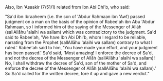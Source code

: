 

[^x1]: Soorah an-Nahl, 16:44

[^x2]: Bukhaari & Muslim - it will later follow in full.

[^x3]: Bukhaari & Ahmad.

[^x4]: Maalik, Abu Daawood, Nasaa'i, & Ibn Hibbaan. A saheeh hadeeth, declared saheeh by several Imaams. I have given its takhreej in Saheeh Abi Daawood (451, 1276).

[^x5]: Saheeh - collected by Ibn al-Mubaarak in az-Zuhd (10/21/1- 2), Abu Daawood & Nasaa'i with a good sanad; I have given its takhreej in Saheeh Abi Daawood (761).

[^x6]: Abul-Hasanaat Al-Lucknowi says in An-Naafi' al-Kabeer liman yutaali' al-Jaami' as-Sagheer (p. 122-3), after ranking the books of Hanafi fiqh and saying which of them are dependable and which are not: "All that we have said about the relative grades of these compilations is related to their content of fiqh issues; however, as for their content with regards to ahaadeeth of the Prophet (sallAllāhu 'alaihi wa sallam), then it does not apply, for many books on which the cream of the fuqahaa' rely are full of fabricated ahaadeeth, let alone rulings of the scholars. It is clear to us from a broad analysis that although their authors were otherwise competent, they were careless in their quotation of narrations."

	One of these false, fabricated ahaadeeth which are found in some of the best books is: "He who offers the compulsory prayers on the last Friday of Ramadaan, that will make up for every prayer he missed during his life up to the age of seventy years" ! Lucknowi (rahimahullaah) says in Al-Aathaar al-Marfoo'ah fil-Akhbaar al-Mawdoo'ah (p. 315), after giving this hadeeth, "'Ali al-Qaari says in his al-Mawdoo'aat as- Sughraa and al-Kubraa: this is totally false, for it contradicts the ijmaa' (consensus of opinion) that one act of worship cannot make up for those missed over years. Hence, there is no point in quoting the author of an-Nihaayah nor the rest of the commentators on al-Hidaayah, for they are not scholars of Hadeeth, nor did they reference this hadeeth to any of the collectors of Hadeeth."

	Shawkaani also mentioned this hadeeth in Al-Fawaa'id al- Majmoo'ah fil-Ahaadeeth al-Mawdoo'ah with a similar wording and then said (p. 54), "This is fabricated beyond doubt - I do not even find it in any of the compilations of fabricated ahaadeeth! However, it has become popular among some students of fiqh in the city of San'aa' in this age of ours, and many of them have started acting according to it. I do not know who has fabricated it for them - May Allāh disgrace the liars."

	Lucknowi further says, "To establish that this hadeeth, which is found in books of rituals and formulas, is fabricated, I have composed a brief essay, with intellectual and narrated evidence, called Repelling the Brethren from the Inventions of the Last Friday of Ramadaan, in which I have filed points which will enlighten minds and to which ears will hearken, so consult it, for it is valuable in this topic and of high quality."

	The occurrence of similar false ahaadeeth in the books of fiqh destroys the reliability of other ahaadeeth which they do not quote from dependable books of Hadeeth. The words of 'Ali al- Qaari contain an indication towards this: a Muslim must take Hadeeth from the people who are experts in that field, as the old Arabic sayings go, "The people of Makkah know its mountain- paths best" and "The owner of the house knows best what is in it."

[^x7]: Imaam Nawawi(rahimahullaah)'s words in Al-Majmoo' Sharh al-Muhadhdhab (1/60) can be summed up as follows: "The researching scholars of the People of Hadeeth and others say that if the hadeeth is weak, it will not be said regarding it, 'The Messenger of Allāh (sallAllāhu 'alaihi wa sallam) said/did/commanded/forbade ...' or any other phrase designating certainty, but instead it will be said, 'It is reported/quoted/narrated from him ...' or other phrases suggesting uncertainty. They say that phrases of certainty are for saheeh and hasan ahaadeeth, and phrases of uncertainty are for anything else. This is because phrases designating certainty mean that what follows is authentic, so they can only be used in the case of what is authentic, otherwise one would effectively be lying about him (sallAllāhu 'alaihi wa sallam).

	This convention is one ignored by most of the fuqahaa' of our age, in fact, by most scholars of any discipline, except for the skilled muhadditheen. This is disgusting carelessness, for they often say about a saheeh hadeeth, 'It is reported from him that ...', and about a da'eef one, 'he said' and 'so- and-so reported ...', and this is far from correct."

[^x8]: Publisher's note: Also in this category are the works of our teacher, author of e.g. Irwaa' al-Ghaleel fi takhreej Manaar as-Sabeel in 8 volumes, & Ghaayah al-Maraam fi takhreej ahaadeeth al-Halaal wal-Haraam, a takhreej of the ahaadeeth found in Dr. Yoosuf al-Qaradaawi's The Lawful and the Prohibited in Islam, (which contains many da'eef ahaadeeth).

[^x9]: The term, "authentic hadeeth" includes saheeh and hasan in the eyes of the muhadditheen, whether the hadeeth is saheeh li dhaatihi or saheeh li ghairihi, or hasan li dhaatihi or hasan li ghairihi.

[^x10]: an-Najm, 53:28

[^x11]: Bukhaari & Muslim.

[^x12]: Saheeh - collected by Tirmidhi, Ahmad & Ibn Abi Shaibah.

	Later, I discovered that this hadeeth is actually da'eef: I had relied on Manaawi in declaring saheeh the isnaad of Ibn Abi Shaibah, but then I happened to come across it myself, and found that it was clearly weak, being the same isnaad as Tirmidhi and others - see my book Silsilah al-Ahaadeeth ad- Da'eefah (1783). However, its place is taken by the Prophet's saying (sallAllāhu 'alaihi wa sallam), "He who relates from me a saying which he knows is a lie is indeed one of the liars", collected by Muslim and others.

[^x13]: Abdul Hayy Al-Lucknowi says in Imaam al-Kalaam fimaa yata'allaq bil-Qiraa'ah Khalf al-Imaam (p. 156), as follows: "Whoever dives into the oceans of fiqh and the fundamentals of jurisprudence with an open mind, and does not allow himself to be prejudiced, will know with certainty that in most of the principal and subsidiary issues in which the scholars have differed, the madhhab of the scholars of Hadeeth is firmer than other madhhabs. Every time I go into the branches of difference of opinion, I find the view of the muhadditheen nearest to justice - their reward is with Allāh, and He will thank them. How could it be otherwise, when they are the true inheritors of the Prophet (sallAllāhu 'alaihi wa sallam), and the sincere agents of his Law; may Allāh include us in their company and make us die loving them."

[^x14]: Subki says in al-Fataawaa (1/148): "The most important affair of the Muslims is the Prayer, which every Muslim must care about and ensure its performance and the establishment of its essentials. Related to Prayer are issues on which there is consensus and there is no escaping the truth, and other issues in which the scholars have differed. The correct approach is either to keep clear of dispute if possible, or to look for what is authentically- proven from the Prophet (sallAllāhu 'alaihi wa sallam) and adhere to that. When one does this, his Prayer will be correct and righteous, and included in the words of the Exalted, "So whoever  expects to meet his Lord, let him work  correct, righteous deeds." (Al-Kahf, 18:110)

	I say: The latter approach is superior, nay, obligatory; this is because the former appeoach, as well as being impossible many issues, does not fulfil his command (sallAllāhu 'alaihi wa sallam), **Pray as you have seen me praying**, but instead leads to one's prayer being decidedly different to that of the Prophet(sallAllāhu 'alaihi wa sallam).

[^x15]: From the poetry of Hasan ibn Muḥammad an-Nasawi, as narrated by Haafiz Diyaa' ad-Deen al-Maqdisi in his article on the excellence of the Hadeeth and its People.

[^x16]: Baqarah, 2:213

[^x17]: Tirmidhi, Qudaa'i, Ibn Bushraan & others.

[^x18]: This is the sort of taqleed (blind following ) which Imaam Tahaawi was referring to when he said, "Only someone with party-spirit or a fool blindly follows opinion" - quoted by Ibn 'Aabideen in Rasm al-Mufti (vol. 1, p. 32 from the Compilation of his Essays).

[^x19]: al-A'raaf, 7:3

[^x20]: Ibn 'Aabideen in al-Haashiyah (1/63), and in his essay Rasm al-Mufti (1/4 from the Compilation of the Essays of Ibn 'Aabideen), Shaikh Saalih al-Fulaani in Eeqaaz al-Himam (p. 62) & others. Ibn 'Aabideen quoted from Sharh al-Hidaayah by Ibn al-Shahnah al-Kabeer, the teacher of Ibn al-Humaam, as follows:

	"When a hadeeth contrary to the Madhhab is found to be saheeh, one should act on the hadeeth, and make that his madhhab. Acting on the hadeeth will not invalidate the follower's being a Hanafi, for it is authentically reported that Abu Haneefah said, 'When a hadeeth is found to be saheeh, then that is my madhhab', and this has been related by Imaam Ibn 'Abdul Barr from Abu Haneefah and from other imaams."

	This is part of the completeness of the knowledge and piety of the Imaams, for they indicated by saying this that they were not versed in the whole of the Sunnah, and Imaam Shaafi'i has elucidated this thoroughly (see later). It would happen that they would contradict a sunnah because they were unaware of it, so they commanded us to stick to the Sunnah and regard it as part of their Madhhab. May Allāh shower His mercy on them all.

[^x21]: Ar.: halaal

[^x22]: Ibn 'Abdul Barr in Al-Intiqaa' fi Fadaa'il ath-Thalaathah al-A'immah al-Fuqahaa' (p. 145), Ibn al-Qayyim in I'laam al- Mooqi'een (2/309), Ibn 'Aabideen in his Footnotes on Al-Bahr ar-Raa'iq (6/293) and in Rasm al-Mufti (pp. 29,32) & Sha'raani in Al-Meezaan (1/55) with the second narration. The last narration was collected by 'Abbaas ad-Dawri in At- Taareekh by Ibn Ma'een (6/77/1) with a saheeh sanad on the authority of Zafar, the student of Imaam Abu Haneefah. Similar narrations exist on the authority of Abu Haneefah's companions Zafar, Abu Yoosuf and 'Aafiyah ibn Yazeed; cf. Eeqaaz (p. 52). Ibn al-Qayyim firmly certified its authenticity on the authority of Abu Yoosuf in I'laam al-Mooqi'een (2/344). The addition to the second narration is referenced by the editor of Eeqaaz (p. 65) to Ibn 'Abdul Barr, Ibn al-Qayyim and others.

	If this is what they say of someone who does not know their evidence, what would be their response to one who knows that the evidence contradicts their saying, but still gives verdicts opposed to the evidence?! Therefore, reflect on this saying, for it alone is enough to smash blind following of opinion; that is why one of the muqallid shaikhs, when I criticised his giving a verdict using Abu Haneefah's words without knowing the evidence, refused to believe that it was a saying of Abu Haneefah!

[^x23]: Ar.: haraam

[^x24]: Ar.: fatwaa

[^x25]: i.e. Imaam Abu Haneefah's illustrious student, Abu Yoosuf (rahimahullaah).

[^x26]: This was because the Imaam would often base his view on Qiyaas (Analogy), after which a more potent analogy would occur to him, or a hadeeth of the Prophet (sallAllāhu 'alaihi wa sallam) would reach him, so he would accept that and ignore his previous view. Sha'raani's words in Al-Meezaan (1/62) are summarised as:

	"Our belief, as well as that of every researcher into Imaam Abu Haneefah (radi Allāhu 'anhu), is that, had he lived until the recording of the Sharee'ah, and the journeys of the Preservers of Hadeeth to the various cities and frontiers in order to collect and acquire it, he would have accepted it and ignored all the analogies he had employed. The amount of qiyaas in his Madhhab would have been just as little as that in other Madhhabs, but since the evidences of the Sharee'ah had been scattered with the Successors and their successors, and had not been collected in his lifetime, it was necessary that there be a lot of qiyaas in his Madhhab compared to that of other imaams. The later scholars then made their journeys to find and collect ahaadeeth from the various cities and towns and wrote them down; hence, some ahaadeeth of the Sharee'ah explained others. This is the reason behind the large amount of qiyaas in his Madhhab, whereas there was little of it in other Madhhabs."

	Abul-Hasanaat Al-Lucknowi quoted his words in full in An- Naafi' al-Kabeer (p. 135), endorsing and expanding on it in his footnotes, so whoever wishes to consult it should do so there.

	Since this is the justification for why Abu Haneefah has sometimes unintentionally contradicted the authentic ahaadeeth - and it is a perfectly acceptable reason, for Allāh does not burden a soul with more than it can bear - it is not permissible to insult him for it, as some ignorant people have done. In fact, it is obligatory to respect him, for he is one of the imaams of the Muslims through whom this Deen has been preserved and handed down to us, in all its branches; also, for he is rewarded under any circumstance: whether he is correct or wrong. Nor is it permissible for his devotees to continue sticking to those of his statements which contradict the authentic ahaadeeth, for those statements are effectively not part of his Madhhab, as the above sayings show. Hence, these are two extremes, and the truth lies in between. "Our Lord! Forgive us, and our brethren who came before us into the Faith; and leave not, in our hearts, any rancour against those who have believed. Our Lord! You are indeed Full of Kindness, Most Merciful." (Al-Hashr 59:10)

[^x27]: Al-Fulaani in Eeqaaz al-Himam (p. 50), tracing it to Imaam Muḥammad and then saying, "This does not apply to the mujtahid, for he is not bound to their views anyway, but it applies to the muqallid."

	Sha'raani expanded on that in Al-Meezaan (1/26): "If it is said: 'What should I do with the ahaadeeth which my Imaam did not use, and which were found to be authentic after his death?' The answer which is fitting for you is: 'That you act on them, for had your Imaam come across them and found them to be authentic, he would have instructed you to act on them, because all the Imaams were captives in the hand of the Sharee'ah.' He who does so will have gathered all the good with both his hands, but he who says, 'I will not act according to a hadeeth unless my Imaam did so', he will miss a great amount of benefit, as is the case with many followers of the Imaams of the Madhhabs. It would be better for them to act on every hadeeth found to be authentic after the Imaam's time, hence implementing the will of the Imaams; for it is our firm belief about the Imaams that had they lived longer and come to know of those ahaadeeth which were found authentic after their time, they would have definitely accepted and acted according to them, ignoring any analogies they may have previously made, and any views they may have previously held."

[^x28]: Ibn 'Abdul Barr in Jaami' Bayaan al-'Ilm (2/32), Ibn Hazm, quoting from the former in Usool al-Ahkaam (6/149), & similarly Al-Fulaani (p. 72)

[^x29]: This is well known among the later scholars to be a saying of Maalik. Ibn 'Abdul Haadi declared it saheeh in Irshaad as- Saalik (227/1); Ibn 'Abdul Barr in Jaami' Bayaan al-'Ilm (2/91) & Ibn Hazm in Usool al-Ahkaam (6/145, 179) had narrated it as a saying of Al-Hakam ibn 'Utaibah and Mujaahid; Taqi ad- Deen as-Subki gave it, delighted with its beauty, in al- Fataawaa (1/148) as a saying of Ibn 'Abbaas, and then said: "These words were originally those of Ibn 'Abbaas and Mujaahid, from whom Maalik (radi Allāhu 'anhu) took them, and he became famous for them." It seems that Imaam Ahmad then took this saying from them, as Abu Daawood has said in Masaa'il of Imaam Ahmad (p. 276): "I heard Ahmad say, 'Everyone is accepted and rejected in his opinions, with the exception of the Prophet (sallAllāhu 'alaihi wa sallam)'."

[^x30]: From the Introduction to Al-Jarh wat-Ta'deel of Ibn Abi Haatim, pp. 31-2.

[^x31]: Ibn Hazm says in Usool al-Ahkaam (6/118): "Indeed, all the fuqahaa' whose opinions are followed were opposed to taqleed, and they forbade their companions from following their opinion blindly. The sternest among them in this regard was Shaafi'i (rahimahullaah), for he repeatedly emphasised, more than anyone else, following the authentic narrations and accepting whatever the proof dictated; he also made himself innocent of being followed totally, and announced this to those around him. May this benefit him in front of Allāh, and may his reward be of the highest, for he was the cause of great good."

[^x32]: Related by Haakim with a continuous sanad up to Shaafi'i, as in Taareekh Dimashq of Ibn 'Asaakir (15/1/3), I'laam al- Mooqi'een (2/363, 364) & Eeqaaz (p. 100).

[^x33]: Ar.: halaal

[^x34]: Ibn al-Qayyim (2/361) & Fulaani (p. 68)

[^x35]: Harawi in Dhamm al-Kalaam (3/47/1), Khateeb in Al-Ihtijaaj bi ash-Shaafi'i (8/2), Ibn 'Asaakir (15/9/10), Nawawi in Al- Majmoo' (1/63), Ibn al-Qayyim (2/361) & Fulaani (p. 100); the second narration is from Hilyah al-Awliyaa' of Abu Nu'aim.

[^x36]: Nawawi in Al-Majmoo' (1/63), Sha'raani (1/57), giving its sources as Haakim and Baihaqi, & Fulaani (p. 107). Sha'raani said, "Ibn Hazm said, 'That is, ... found to be saheeh by him or by any other Imaam'." His saying given next confirms this understanding.

	Nawawi says: "Our companions acted according to this in the matter of tathweeb (calling to prayer in addition to the adhaan), the conditions on coming out of ihraam due to illness, and other issues well-known in the books of the Madhhab. Among those of our companions who are reported to have passed judgment on the basis of the hadeeth (i.e. rather than the saying of Shaafi'i) are Abu Ya'qoob al-Buweeti and Abu l-Qaasim ad-Daariki. Of our companions from the muhadditheen, Imaam Abu Bakr Al-Baihaqi and others employed this approach. Many of our earliest companions, if they faced an issue for which there was a hadeeth, and the madhhab of Shaafi'i was contrary to it, would act according to the hadeeth and give verdicts based on it, saying, 'The madhhab of Shaafi'i is whatever agrees with the hadeeth.' Shaikh Abu 'Amr (Ibn as-Salaah) says, 'Whoever among the Shaafi'is found a hadeeth contradicting his Madhhab, he would consider whether he fulfilled the conditions of ijtihaad generally, or in that particular topic or issue, in which case he would be free to act on the hadeeth; if not, but nevertheless he found it hard to contradict the hadeeth after further analysis, he would not be able to find a convincing justification for opposing the hadeeth. Hence, it would be left for him to act according to the hadeeth if an independent imaam other than Shaafi'i had acted on it, and this would be justification for his leaving the Madhhab of his Imaam in that issue.' What he (Abu 'Amr) has said is correct and established. Allāh knows best."

	There is another possibility which Ibn as-Salaah forgot to mention: what would one do if he did not find anyone else who acted according to the hadeeth? This has been answered by Taqi ad-Deen as-Subki in his article, The Meaning of Shaafi'i's saying, "When a hadeeth is found to be saheeh, then that is my madhhab" (p. 102, vol. 3): "For me, the best thing is to follow the hadeeth. A person should imagine himself in front of the Prophet (sallAllāhu 'alaihi wa sallam), just having heard it from him: would there be leeway for him to delay acting on it? No, by Allāh ... and everyone bears a responsibility according to his understanding."

	The rest of this discussion is given and analysed in I'laam al-Muwaqqi'een (2/302, 370) and in the book of al-Fulaane, (full title:) Eeqaaz Himam ulu l-Absaar, lil-Iqtidaa' bi Sayyid al- Muhaajireen wal-Ansaar, wa Tahdheeruhum 'an al-Ibtidaa' ash- Shaa'i' fi l-Quraa wal-Amsaar, min Taqleed al-Madhaahib ma'a l- Hamiyyah wal-'Asabiyyah bain al-Fuqahaa' al-A'saar (Awakening the Minds of those who have Perception, towards following the Leader of the Emigrants and Helpers, and Warning them against the Innovation Widespread among Contemporary Jurists in the Towns and Cities, of following Madhhabs with Zeal and Party- Spirit). The latter is a unique book in its field, which every desirer of truth should study with understanding and reflection.

[^x37]: addressing Imaam Ahmad ibn Hanbal (rahimahullaah).

[^x38]: Related by Ibn Abi Haatim in Aadaab ash-Shaafi'i (pp. 94-5), Abu Nu'aim in Hulyah al-Awliyaa' (9/106), al-Khateeb in Al- Ihtijaaj bish-Shaafi'i (8/1), and from him Ibn 'Asaakir (15/9/1), Ibn 'Abdul Barr in al-Intiqaa' (p. 75), Ibn al-Jawzi in Manaaqib al-Imaam Ahmad (p. 499) & Harawi (2/47/2) with three routes from 'Abdullaah ibn Ahmad ibn Hanbal from his father that Shaafi'i said to him: ...etc; thus, it is authentic on the authority of Shaafi'i. This is why Ibn al- Qayyim attributed it definitely to him in I'laam (2/325), as did Fulaani in Eeqaaz (p. 152) and then said: "Baihaqi said, 'This is why he - i.e. Shaafi'i - used hadeeth so much, because he gathered knowledge from the people of Hijaaz, Syria, Yemen and 'Iraq, and so accepted all that he found to be authentic, without leaning towards or looking at what he had considered out of the Madhhab of the people of his land when the truth was clear to him elsewhere. Some of those before him would limit themselves to what they found in the Madhhab of the people of their land, without attempting to ascertain the authenticity of what opposed it. May Allāh forgive all of us'."

[^x39]: Abu Nu'aim (9/107), Harawi (47/1), Ibn al-Qayyim in I'laam al-Muwaqqi'een (2/363) & Fulaani (p. 104).

[^x40]: Ibn Abi Haatim in al-Aadaab (p. 93), Abul Qaasim Samarqandi in al-Amaali, as in the selection from it by Abu Hafs al- Mu'addab (234/1), Abu Nu'aim (9/106) & Ibn 'Asaakir (15/10/1) with a saheeh sanad.

[^x41]: Ibn Abi Haatim, Abu Nu'aim & Ibn 'Asaakir (15/9/2).

[^x42]: Ibn Abi Haatim (pp. 93-4).

[^x43]: Ibn al-Jawzi in al-Manaaqib (p. 192)

[^x44]: Fulaani (p. 113) & Ibn al-Qayyim in I'laam (2/302).

[^x45]: Ar.: ittibaa'

[^x46]: Abu Daawood in Masaa'il of Imaam Ahmad (pp. 276-7)

[^x47]: Ibn 'Abdul Barr in Jaami' Bayaan al-'Ilm (2/149).

[^x48]: Ibn al-Jawzi (p. 182).

[^x49]: an-Nisaa', 4:65

[^x50]: an-Noor, 24:63

[^x51]: Even against their fathers and learned men, as Tahaawi in Sharh Ma'aani al-Aathaar (1/372) & Abu Ya'laa in his Musnad (3/1317) have related, with an isnaad of trustworthy men, from Saalim ibn 'Abdullaah ibn 'Umar, who said: "I was sitting with Ibn 'Umar (radi Allāhu 'anhu) in the mosque once, when a man from the people of Syria came to him and asked him about continuing the 'Umrah onto the Hajj (known as Hajj Tamattu'). Ibn 'Umar replied, 'It is a good and beautiful thing.' The man said, 'But your father (i.e. 'Umar ibn al-Khattaab) used to forbid it!' So he said, 'Woe to you! If my father used to forbid something which the Messenger of Allāh (sallAllāhu 'alaihi wa sallam) practised and commanded, would you accept my father's view, or the order of the Messenger of Allāh (sallAllāhu 'alaihi wa sallam) ?' He replied, 'The order of the Messenger of Allāh (sallAllāhu 'alaihi wa sallam).' He said, 'So go away from me.' Ahmad (no. 5700) related similarly, as did Tirmidhi (2/82) and declared it saheeh.

Also, Ibn 'Asaakir (7/51/1) related from Ibn Abi Dhi'b, who said:

"Sa'd ibn Ibraaheem (i.e. the son of 'Abdur Rahmaan ibn 'Awf) passed judgment on a man on the basis of the opinion of Rabee'ah ibn Abu 'Abdur Rahmaan, so I informed him of the saying of the Messenger of Allāh (sallAllāhu 'alaihi wa sallam) which was contradictory to the judgment. Sa'd said to Rabee'ah, 'We have Ibn Abi Dhi'b, whom I regard to be reliable, narrating from the Prophet (sallAllāhu 'alaihi wa sallam) contrary to what I ruled.' Rabee'ah said to him, 'You have made your effort, and your judgment has been passed.' Sa'd said, 'Most amazing! I enforce the decree of Sa'd, and not the decree of the Messenger of Allāh (sallAllāhu 'alaihi wa sallam)! No, I shall withdraw the decree of Sa'd, son of the mother of Sa'd, and enforce the decree of the Messenger of Allāh (sallAllāhu 'alaihi wa sallam).' So Sa'd called for the written decree, tore it up and gave a new verdict."

[^x52]: In fact, he would be rewarded, because of the Prophet's saying (sallAllāhu 'alaihi wa sallam): **"When a judge passes judgment, if he makes his effort (ijtihaad) and rules correctly, he will have two rewards; if he makes his effort (ijtihaad) and rules wrongly, he will have one reward."** (Related by Bukhaari, Muslim & others.)

[^x53]: Quoted in the notes on Eeqaaz al-Himam (p. 93)

[^x54]: Fulaani (p. 99)

[^x55]: cf. al-Waaqi'ah 56:13-14

[^x56]: Ibn 'Aabideen in Haashiyah (1/62), & Lucknowi gave its source in an-Naafi' al-Kabeer (p. 93) as Ghazaali .

[^x57]: He himself says at the beginning of his Concise Shaafi'i Fiqh (printed in the margin of Imaam Shaafi'i's Al-Umm): "This book is a selection from the knowledge of Muḥammad ibn Idrees al-Shaafi'i (rahimahullaah) and from the meanings of his sayings, to aid the understanding of whoever wants it, knowing of his forbidding the following of his, or anyone else's, opinion, so that such a person may carefully look for his Deen in it."

[^x58]: In which he has explained his opposing his Imaam in about twenty masaa'il (nos. 42, 44, 103, 120, 158, 169, 172, 173, 228, 230, 240, 244, 274, 275, 284, 314, 331, 338, 355, 356 - from Ta'leeq al-Mumajjid 'alaa Muwatta' Muḥammad (Important Notes on Muḥammad's Muwatta'))

[^x59]: Ibn 'Aabideen mentioned him among them in Haashiyah (1/74) & in Rasm al-Mufti (1/17). Qurashi mentioned him in Al- Jawaahir al-Madiyyah fi Tabaqaat al-Hanafiyyah (p. 347) and said, "He was a reliable transmitter of Hadeeth. He and his brother Ibraaheem were the two shaikhs of Balakh of their time."

[^x60]: Al-Fawaa'id al-Bahiyyah fi Taraajum al-Hanafiyyah (p. 116)

[^x61]: Al-Bahr ar-Raa'iq (6/93) & Rasm al-Mufti (1/28).

[^x62]: Al-Fawaa'id ... (p. 116); the author then added a useful note:

	"From this can be deduced the falsity of Makhool's narration from Abu Haneefah: 'that he who raises his hands during Prayer, his Prayer is ruined', by which Ameer, the scribe of Itqaani, was deceived, as has been mentioned under his biography. 'Isaam ibn Yoosuf, a companion of Abu Yoosuf, used to raise his hands, so if the above-mentioned narration had any foundation, Abu Yoosuf and 'Isaam would have known about it ... It can also be deduced that if a Hanafi ignored the madhhab of his Imaam in an issue due to the strength of the evidence against it, this would not take him outside the ranks of the Imaam's followers, but this would in fact be proper taqleed in the guise of leaving taqleed; do you not see that 'Isaam ibn Yoosuf left Abu Haneefah's madhhab of not raising the hands, but he is stil counted as a Hanafi?... To Allāh I complain of the ignorance of our time, when they insult anyone who does not follow his Imaam in an issue because of the strength of evidence against it, and expel him from the fold of that Imaam's followers! This is not surprising when those who do this are from the ordinary masses, but it is amazing when it comes from those who imitate men of learning but plod along that path like cattle!"

[^x63]: an-Noor 24:51-52

